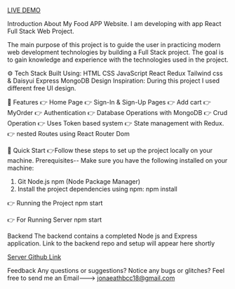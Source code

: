 
[LIVE DEMO](https://full-website-b4091.web.app/)

Introduction About My Food APP Website. I am developing with app React Full Stack Web Project.

The main purpose of this project is to guide the user in practicing modern web development technologies by building a Full Stack project. The goal is to gain knowledge and experience with the technologies used in the project.

⚙️ Tech Stack Built Using: HTML CSS JavaScript React Redux Tailwind css & Daisyui Express MongoDB Design Inspiration: During this project I used different free UI design.

🔋 Features 
👉 Home Page 👉 Sign-In & Sign-Up Pages 👉 Add cart 👉 MyOrder 👉 Authentication 👉 Database Operations with MongoDB 👉 Crud Operation 👉 Uses Token based system 👉 State management with Redux. 👉 nested Routes using React Router Dom 

🤸 Quick Start 
👉Follow these steps to set up the project locally on your machine.
Prerequisites-- 
Make sure you have the following installed on your machine:
1. Git Node.js npm (Node Package Manager)
2. Install the project dependencies using npm: npm install

👉 Running the Project npm start

👉 For Running Server npm start

Backend The backend contains a completed Node js and Express application. Link to the backend repo and setup will appear here shortly

[Server Github Link](https://github.com/Jonaeath/food-app-server.git)

Feedback Any questions or suggestions? Notice any bugs or glitches? Feel free to send me an Email---> jonaeathbcc18@gmail.com
